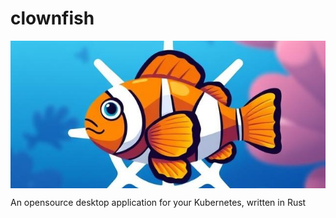 # clownfish

<img src="./.github/assets/header.jpg" style="display: block; margin: 0 auto;">

An opensource desktop application for your Kubernetes, written in Rust
